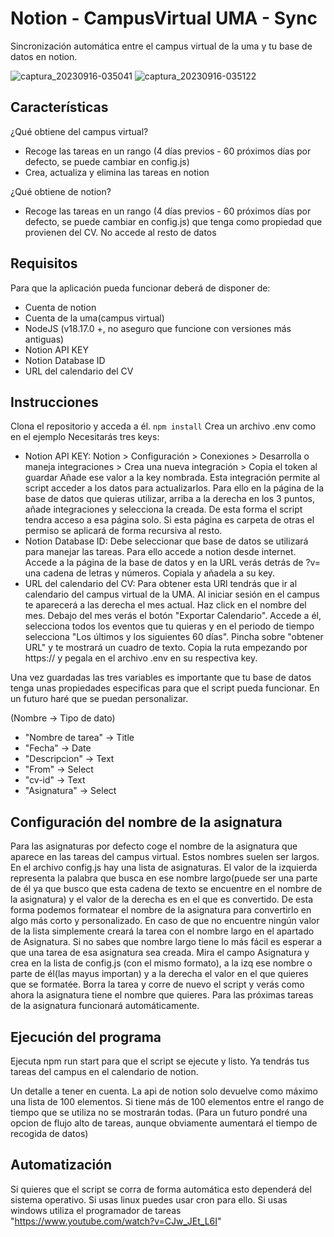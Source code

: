 # Notion - CampusVirtual UMA - Sync

Sincronización automática entre el campus virtual de la uma y tu base de datos en notion.

![captura_20230916-035041](https://github.com/migueel15/dotfiles/assets/57865265/653d9b61-a0b4-49e5-b74b-45fb571777b7)
![captura_20230916-035122](https://github.com/migueel15/dotfiles/assets/57865265/9c7bc9cd-05d4-466b-8c36-2d22ae499cfe)

## Características

¿Qué obtiene del campus virtual?

- Recoge las tareas en un rango (4 días previos - 60 próximos días por defecto, se puede cambiar en config.js)
- Crea, actualiza y elimina las tareas en notion

¿Qué obtiene de notion?

- Recoge las tareas en un rango (4 días previos - 60 próximos días por defecto, se puede cambiar en config.js) que tenga como propiedad que provienen del CV. No accede al resto de datos

## Requisitos

Para que la aplicación pueda funcionar deberá de disponer de:

- Cuenta de notion
- Cuenta de la uma(campus virtual)
- NodeJS (v18.17.0 +, no aseguro que funcione con versiones más antiguas)
- Notion API KEY
- Notion Database ID
- URL del calendario del CV

## Instrucciones

Clona el repositorio y acceda a él.
`npm install`
Crea un archivo .env como en el ejemplo
Necesitarás tres keys:

- Notion API KEY: Notion > Configuración > Conexiones > Desarrolla o maneja integraciones > Crea una nueva integración > Copia el token al guardar
  Añade ese valor a la key nombrada. Esta integración permite al script acceder a los datos para actualizarlos. Para ello en la página de la base de datos que quieras utilizar, arriba a la derecha en los 3 puntos, añade integraciones y selecciona la creada. De esta forma el script tendra acceso a esa página solo. Si esta página es carpeta de otras el permiso se aplicará de forma recursiva al resto.
- Notion Database ID: Debe seleccionar que base de datos se utilizará para manejar las tareas. Para ello accede a notion desde internet. Accede a la página de la base de datos y en la URL verás detrás de ?v= una cadena de letras y números. Copiala y añadela a su key.
- URL del calendario del CV: Para obtener esta URl tendrás que ir al calendario del campus virtual de la UMA. Al iniciar sesión en el campus te aparecerá a las derecha el mes actual. Haz click en el nombre del mes. Debajo del mes verás el botón "Exportar Calendario". Accede a él, selecciona todos los eventos que tu quieras y en el periodo de tiempo selecciona "Los últimos y los siguientes 60 días". Pincha sobre "obtener URL" y te mostrará un cuadro de texto. Copia la ruta empezando por https:// y pegala en el archivo .env en su respectiva key.

Una vez guardadas las tres variables es importante que tu base de datos tenga unas propiedades especificas para que el script pueda funcionar. En un futuro haré que se puedan personalizar.

(Nombre -> Tipo de dato)

- "Nombre de tarea" -> Title
- "Fecha" -> Date
- "Descripcion" -> Text
- "From" -> Select
- "cv-id" -> Text
- "Asignatura" -> Select

## Configuración del nombre de la asignatura

Para las asignaturas por defecto coge el nombre de la asignatura que aparece en las tareas del campus virtual. Estos nombres suelen ser largos. En el archivo config.js hay una lista de asignaturas. El valor de la izquierda representa la palabra que busca en ese nombre largo(puede ser una parte de él ya que busco que esta cadena de texto se encuentre en el nombre de la asignatura) y el valor de la derecha es en el que es convertido. De esta forma podemos formatear el nombre de la asignatura para convertirlo en algo más corto y personalizado. En caso de que no encuentre ningún valor de la lista simplemente creará la tarea con el nombre largo en el apartado de Asignatura. Si no sabes que nombre largo tiene lo más fácil es esperar a que una tarea de esa asignatura sea creada. Mira el campo Asignatura y crea en la lista de config.js (con el mismo formato), a la izq ese nombre o parte de él(las mayus importan) y a la derecha el valor en el que quieres que se formatée. Borra la tarea y corre de nuevo el script y verás como ahora la asignatura tiene el nombre que quieres. Para las próximas tareas de la asignatura funcionará automáticamente.

## Ejecución del programa

Ejecuta npm run start para que el script se ejecute y listo. Ya tendrás tus tareas del campus en el calendario de notion.

Un detalle a tener en cuenta. La api de notion solo devuelve como máximo una lista de 100 elementos. Si tiene más de 100 elementos entre el rango de tiempo que se utiliza no se mostrarán todas. (Para un futuro pondré una opcion de flujo alto de tareas, aunque obviamente aumentará el tiempo de recogida de datos)

## Automatización

Si quieres que el script se corra de forma automática esto dependerá del sistema operativo.
Si usas linux puedes usar cron para ello.
Si usas windows utiliza el programador de tareas "https://www.youtube.com/watch?v=CJw_JEt_L6I"
